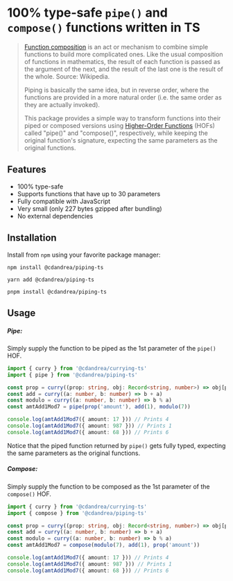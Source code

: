 # 100% type-safe `pipe()` and `compose()` functions written in TS

> [Function composition](<https://en.wikipedia.org/wiki/Function_composition_(computer_science)>) is an act or mechanism to combine simple functions to build more complicated ones. Like the usual composition of functions in mathematics, the result of each function is passed as the argument of the next, and the result of the last one is the result of the whole. Source: Wikipedia.
>
> Piping is basically the same idea, but in reverse order, where the functions are provided in a more natural order (i.e. the same order as they are actually invoked).
>
> This package provides a simple way to transform functions into their piped or composed versions using [Higher-Order Functions](https://en.wikipedia.org/wiki/Higher-order_function) (HOFs) called "pipe()" and "compose()", respectively, while keeping the original function's signature, expecting the same parameters as the original functions.

## Features

- 100% type-safe
- Supports functions that have up to 30 parameters
- Fully compatible with JavaScript
- Very small (only 227 bytes gzipped after bundling)
- No external dependencies

## Installation

Install from `npm` using your favorite package manager:

```
npm install @cdandrea/piping-ts
```

```
yarn add @cdandrea/piping-ts
```

```
pnpm install @cdandrea/piping-ts
```

## Usage

##### Pipe:

Simply supply the function to be piped as the 1st parameter of the `pipe()` HOF.

```ts
import { curry } from '@cdandrea/currying-ts'
import { pipe } from '@cdandrea/piping-ts'

const prop = curry((prop: string, obj: Record<string, number>) => obj[prop])
const add = curry((a: number, b: number) => b + a)
const modulo = curry((a: number, b: number) => b % a)
const amtAdd1Mod7 = pipe(prop('amount'), add(1), modulo(7))

console.log(amtAdd1Mod7({ amount: 17 })) // Prints 4
console.log(amtAdd1Mod7({ amount: 987 })) // Prints 1
console.log(amtAdd1Mod7({ amount: 68 })) // Prints 6
```

Notice that the piped function returned by `pipe()` gets fully typed, expecting the same parameters as the original functions.

##### Compose:

Simply supply the function to be composed as the 1st parameter of the `compose()` HOF.

```ts
import { curry } from '@cdandrea/currying-ts'
import { compose } from '@cdandrea/piping-ts'

const prop = curry((prop: string, obj: Record<string, number>) => obj[prop])
const add = curry((a: number, b: number) => b + a)
const modulo = curry((a: number, b: number) => b % a)
const amtAdd1Mod7 = compose(modulo(7), add(1), prop('amount'))

console.log(amtAdd1Mod7({ amount: 17 })) // Prints 4
console.log(amtAdd1Mod7({ amount: 987 })) // Prints 1
console.log(amtAdd1Mod7({ amount: 68 })) // Prints 6
```
